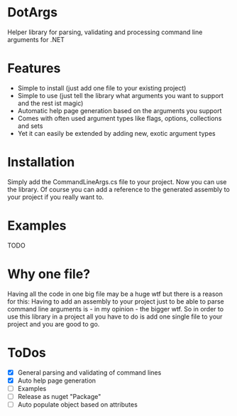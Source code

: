 DotArgs
=======

Helper library for parsing, validating and processing command line arguments for .NET

Features
=======
- Simple to install (just add one file to your existing project)
- Simple to use (just tell the library what arguments you want to support and the rest ist magic)
- Automatic help page generation based on the arguments you support
- Comes with often used argument types like flags, options, collections and sets
- Yet it can easily be extended by adding new, exotic argument types

Installation
=======
Simply add the CommandLineArgs.cs file to your project. Now you can use the library.
Of course you can add a reference to the generated assembly to your project if you really want to.

Examples
=======
TODO

Why one file?
=======
Having all the code in one big file may be a huge wtf but there is a reason for this:
Having to add an assembly to your project just to be able to parse command line arguments is - in my opinion - the bigger wtf.
So in order to use this library in a project all you have to do is add one single file to your project and you are good to go.

ToDos
=======
- [x] General parsing and validating of command lines
- [x] Auto help page generation
- [ ] Examples
- [ ] Release as nuget "Package"
- [ ] Auto populate object based on attributes
